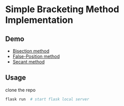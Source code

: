 # Simple Bracketing Method Implementation

## Demo
* [Bisection method](https://colculator.com/calculators?calculator=Bisection_Method)<br/>
* [False-Position method](https://colculator.com/calculators?calculator=False-Position_Method)<br/>
* [Secant method](https://colculator.com/calculators?calculator=Secant_Method)<br/>

## Usage 
clone the repo<br/>
```bash
flask run  # start flask local server
```

